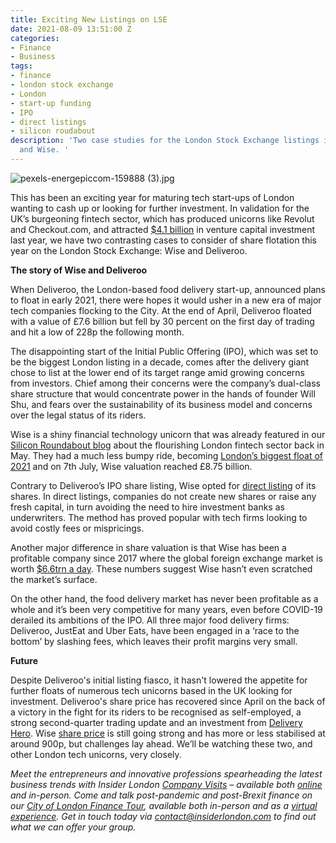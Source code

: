 ```yaml
---
title: Exciting New Listings on LSE
date: 2021-08-09 13:51:00 Z
categories:
- Finance
- Business
tags:
- finance
- london stock exchange
- London
- start-up funding
- IPO
- direct listings
- silicon roudabout
description: 'Two case studies for the London Stock Exchange listings in 2021 of Deliveroo
  and Wise. '
---
```


![pexels-energepiccom-159888 (3).jpg](/uploads/pexels-energepiccom-159888%20(3).jpg)


This has been an exciting year for maturing tech start-ups of London wanting to cash up or looking for further investment. In validation for the UK’s burgeoning fintech sector, which has produced unicorns like Revolut and Checkout.com, and attracted [$4.1 billion](https://www.innovatefinance.com/news/the-uk-retains-its-crown-as-europes-capital-for-fintech-investment/) in venture capital investment last year, we have two contrasting cases to consider of share flotation this year on the London Stock Exchange: Wise and Deliveroo. 


**The story of Wise and Deliveroo**

When Deliveroo, the London-based food delivery start-up, announced plans to float in early 2021, there were hopes it would usher in a new era of major tech companies flocking to the City. At the end of April, Deliveroo floated with a value of £7.6 billion but fell by 30 percent on the first day of trading and hit a low of 228p the following month.

The disappointing start of the Initial Public Offering (IPO), which was set to be the biggest London listing in a decade, comes after the delivery giant chose to list at the lower end of its target range amid growing concerns from investors. Chief among their concerns were the company’s dual-class share structure that would concentrate power in the hands of founder Will Shu, and fears over the sustainability of its business model and concerns over the legal status of its riders. 

Wise is a shiny financial technology unicorn that was already featured in our [Silicon Roundabout blog](https://www.insiderlondon.com/blog/global-tech-hubs-silicon-roundabout/) about the flourishing London fintech sector back in May. They had a much less bumpy ride, becoming [London’s biggest float of 2021](https://www.reuters.com/business/wise-shares-indicated-open-10-bln-valuation-auction-2021-07-07/) and on 7th July, Wise valuation reached £8.75 billion. 

Contrary to Deliveroo’s IPO share listing, Wise opted for [direct listing](https://www.investopedia.com/investing/difference-between-ipo-and-direct-listing/) of its shares. In direct listings, companies do not create new shares or raise any fresh capital, in turn avoiding the need to hire investment banks as underwriters. The method has proved popular with tech firms looking to avoid costly fees or mispricings. 

Another major difference in share valuation is that Wise has been a profitable company since 2017 where the global foreign exchange market is worth [$6.6trn a day](https://www.compareforexbrokers.com/forex-trading/statistics/). These numbers suggest Wise hasn’t even scratched the market’s surface.
 
On the other hand, the food delivery market has never been profitable as a whole and it’s been very competitive for many years, even before COVID-19 derailed its ambitions of the IPO. All three major food delivery firms: Deliveroo, JustEat and Uber Eats, have been engaged in a ‘race to the bottom’ by slashing fees, which leaves their profit margins very small. 

**Future**

Despite Deliveroo's initial listing fiasco, it hasn't lowered the appetite for further floats of numerous tech unicorns based in the UK looking for investment. Deliveroo's share price has recovered since April on the back of a victory in the fight for its riders to be recognised as self-employed, a strong second-quarter trading update and an investment from [Delivery Hero](https://www.thetimes.co.uk/article/german-rival-takes-a-bite-of-deliveroo-3lk3vmvpm). Wise [share price](https://www.londonstockexchange.com/stock/WISE/wise-plc/company-page) is still going strong and has more or less stabilised at around 900p, but challenges lay ahead. We’ll be watching these two, and other London tech unicorns, very closely.

*Meet the entrepreneurs and innovative professions spearheading the latest business trends with Insider London [Company Visits](https://www.insiderlondon.com/london/company-visits/) – available both [online](https://www.insiderlondon.com/online-education/online-company-visits/) and in-person. Come and talk post-pandemic and post-Brexit finance on our [City of London Finance Tour](https://www.insiderlondon.com/london/educational-tours/london-finance-walking-tour/#city-finance-tour), available both in-person and as a [virtual experience](https://www.insiderlondon.com/online-education/virtual-tours/#virtual-city-of-london-finance-tour). Get in touch today via [contact@insiderlondon.com](mailto:contact@insiderlondon.com) to find out what we can offer your group.*

